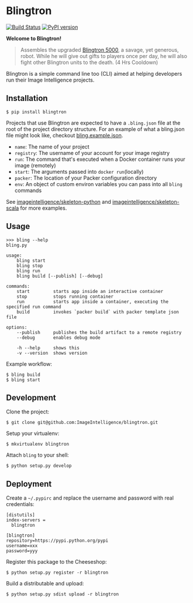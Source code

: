 # Blingtron

[![Build Status](https://travis-ci.org/ImageIntelligence/blingtron.svg?branch=master)](https://travis-ci.org/ImageIntelligence/blingtron)
[![PyPI version](https://badge.fury.io/py/blingtron.svg)](https://badge.fury.io/py/blingtron)

**Welcome to Blingtron!**

> Assembles the upgraded [Blingtron 5000](http://www.wowhead.com/item=111821/blingtron-5000), a savage, yet generous, robot. While he will give out gifts to players once per day, he will also fight other Blingtron units to the death. (4 Hrs Cooldown)

Blingtron is a simple command line too (CLI) aimed at helping developers run their Image Intelligence projects.

## Installation

```
$ pip install blingtron
```

Projects that use Blingtron are expected to have a `.bling.json` file at the root of the project directory structure. For an example of what a bling.json file might look like, checkout [bling.example.json](./.bling.example.json).

* `name`: The name of your project
* `registry`: The username of your account for your image registry
* `run`: The command that's executed when a Docker container runs your image (remotely)
* `start`: The arguments passed into `docker run`(locally)
* `packer`: The location of your Packer configuration directory
* `env`: An object of custom environ variables you can pass into all `bling` commands

See [imageintelligence/skeleton-python](https://github.com/ImageIntelligence/skeleton-python) and [imageintelligence/skeleton-scala](https://github.com/ImageIntelligence/skeleton-scala) for more examples.

## Usage

```
>>> bling --help
bling.py

usage:
    bling start
    bling stop
    bling run
    bling build [--publish] [--debug]

commands:
    start         starts app inside an interactive container
    stop          stops running container
    run           starts app inside a container, executing the specified run command
    build         invokes `packer build` with packer template json file

options:
    --publish     publishes the build artifact to a remote registry
    --debug       enables debug mode

    -h --help     shows this
    -v --version  shows version
```

Example workflow:

```
$ bling build
$ bling start
```

## Development

Clone the project:

```
$ git clone git@github.com:ImageIntelligence/blingtron.git
```

Setup your virtualenv:

```
$ mkvirtualenv blingtron
```

Attach `bling` to your shell:

```
$ python setup.py develop
```

## Deployment

Create a `~/.pypirc` and replace the username and password with real credentials:

```
[distutils]
index-servers =
  blingtron

[blingtron]
repository=https://pypi.python.org/pypi
username=xxx
password=yyy
```

Register this package to the Cheeseshop:

```
$ python setup.py register -r blingtron
```

Build a distributable and upload:

```
$ python setup.py sdist upload -r blingtron
```
